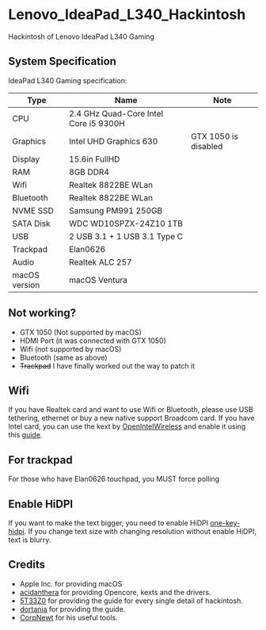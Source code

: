 # Lenovo_IdeaPad_L340_Hackintosh
Hackintosh of Lenovo IdeaPad L340 Gaming

## System Specification
IdeaPad L340 Gaming specification:

| Type | Name | Note |
| --- | --- | --- |
| CPU | 2.4 GHz Quad-Core Intel Core i5 9300H | |
| Graphics | Intel UHD Graphics 630 | GTX 1050 is disabled |
| Display | 15.6in FullHD |
| RAM | 8GB DDR4 |
| Wifi | Realtek 8822BE WLan |
| Bluetooth | Realtek 8822BE WLan |
| NVME SSD| Samsung PM991 250GB |
| SATA Disk | WDC WD10SPZX-24Z10 1TB |
| USB | 2 USB 3.1 + 1 USB 3.1 Type C |
| Trackpad | Elan0626 |
| Audio | Realtek ALC 257 |
| macOS version| macOS Ventura |

## Not working?

- GTX 1050 (Not supported by macOS)
- HDMI Port (it was connected with GTX 1050)
- Wifi (not supported by macOS) 
- Bluetooth (same as above)
- ~~Trackpad~~ I have finally worked out the way to patch it

## Wifi

If you have Realtek card and want to use Wifi or Bluetooth, please use USB tethering, ethernet or buy a new native support Broadcom card. If you have Intel card, you can use the kext by [OpenIntelWireless](https://github.com/OpenIntelWireless/itlwm/releases) and enable it using this [guide](https://openintelwireless.github.io/itlwm/).

## For trackpad
  For those who have Elan0626 touchpad, you MUST force polling 
  
## Enable HiDPI

If you want to make the text bigger, you need to enable HiDPI [one-key-hidpi](https://github.com/xzhih/one-key-hidpi). If you change text size with changing resolution without enable HiDPI, text is blurry.

## Credits
- Apple Inc. for providing macOS
- [acidanthera](https://github.com/acidanthera) for providing Opencore, kexts and the drivers.
- [5T33Z0](https://github.com/5T33Z0/OC-Little-Translated) for providing the guide for every single detail of hackintosh.
- [dortania](https://github.com/dortania) for providing the guide.
- [CorpNewt](https://github.com/corpnewt) for his useful tools.
